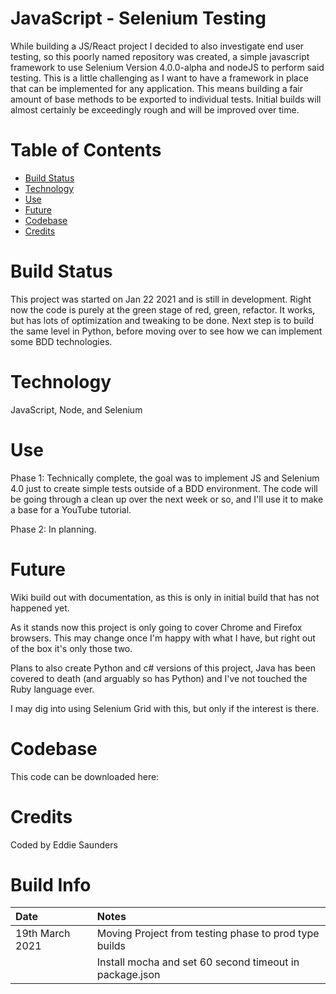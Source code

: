 # JavaScript - Selenium Testing

While building a JS/React project I decided to also investigate end user testing, so this poorly named repository was created, a simple javascript framework to use Selenium Version 4.0.0-alpha and nodeJS to perform said testing. This is a little challenging as I want to have a framework in place that can be implemented for any application. This means building a fair amount of base methods to be exported to individual tests. Initial builds will almost certainly be exceedingly rough and will be improved over time.

# Table of Contents

- [Build Status](#Build%20Status)
- [Technology](#Code%20Style%20and%20Technology)
- [Use](#Usage)
- [Future](#Future)
- [Codebase](#Codebase)
- [Credits](#Credits)

# Build Status

This project was started on Jan 22 2021 and is still in development. Right now the code is purely at the green stage of red, green, refactor. It works, but has lots of optimization and tweaking to be done. Next step is to build the same level in Python, before moving over to see how we can implement some BDD technologies.

# Technology

JavaScript, Node, and Selenium

# Use

Phase 1: Technically complete, the goal was to implement JS and Selenium 4.0 just to create simple tests outside of a BDD environment. The code will be going through a clean up over the next week or so, and I'll use it to make a base for a YouTube tutorial.

Phase 2: In planning.

# Future

Wiki build out with documentation, as this is only in initial build that has not happened yet.

As it stands now this project is only going to cover Chrome and Firefox browsers. This may change once I'm happy with what I have, but right out of the box it's only those two.

Plans to also create Python and c# versions of this project, Java has been covered to death (and arguably so has Python) and I've not touched the Ruby language ever.

I may dig into using Selenium Grid with this, but only if the interest is there.

# Codebase

This code can be downloaded here:

# Credits

Coded by Eddie Saunders

# Build Info

| Date            | Notes                                                   |
| :-------------- | :------------------------------------------------------ |
| 19th March 2021 | Moving Project from testing phase to prod type builds   |
|                 | Install mocha and set 60 second timeout in package.json |
